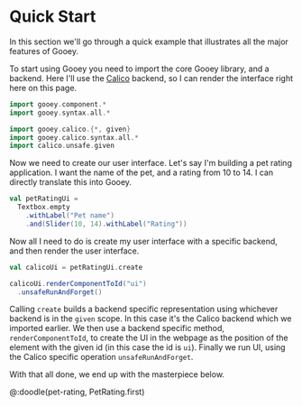 # Quick Start

In this section we'll go through a quick example that illustrates all the major features of Gooey.

To start using Gooey you need to import the core Gooey library, and a backend. Here I'll use the [Calico][calico] backend, so I can render the interface right here on this page.

```scala
import gooey.component.*
import gooey.syntax.all.*
```
```scala
import gooey.calico.{*, given}
import gooey.calico.syntax.all.*
import calico.unsafe.given
```

Now we need to create our user interface. Let's say I'm building a pet rating application. I want the name of the pet, and a rating from 10 to 14. I can directly translate this into Gooey.

```scala
val petRatingUi =
  Textbox.empty
    .withLabel("Pet name")
    .and(Slider(10, 14).withLabel("Rating"))
```

Now all I need to do is create my user interface with a specific backend, and then render the user interface. 

```scala
val calicoUi = petRatingUi.create
```
```scala
calicoUi.renderComponentToId("ui")
  .unsafeRunAndForget()
```

Calling `create` builds a backend specific representation using whichever backend is in the `given` scope. In this case it's the Calico backend which we imported earlier. We then use a backend specific method, `renderComponentToId`, to create the UI in the webpage as the position of the element with the given id (in this case the id is `ui`). Finally we run UI, using the Calico specific operation `unsafeRunAndForget`.

With that all done, we end up with the masterpiece below.

@:doodle(pet-rating, PetRating.first)

[calico]: https://www.armanbilge.com/calico/
